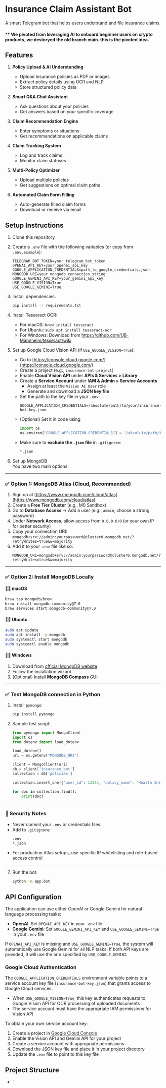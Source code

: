 # Insurance Claim Assistant Bot

A smart Telegram bot that helps users understand and file insurance claims.
#### ** We pivoted from leveraging AI to onboard beginner users on crypto products, we destoryed the old branch main. this is the pivoted idea.
## Features

1. **Policy Upload & AI Understanding**
   - Upload insurance policies as PDF or images
   - Extract policy details using OCR and NLP
   - Store structured policy data

2. **Smart Q&A Chat Assistant**
   - Ask questions about your policies
   - Get answers based on your specific coverage

3. **Claim Recommendation Engine**
   - Enter symptoms or situations
   - Get recommendations on applicable claims

4. **Claim Tracking System**
   - Log and track claims
   - Monitor claim statuses

5. **Multi-Policy Optimizer**
   - Upload multiple policies
   - Get suggestions on optimal claim paths

6. **Automated Claim Form Filling**
   - Auto-generate filled claim forms
   - Download or receive via email

## Setup Instructions

1. Clone this repository  
2. Create a `.env` file with the following variables (or copy from `.env.example`):
   ```env
   TELEGRAM_BOT_TOKEN=your_telegram_bot_token
   OPENAI_API_KEY=your_openai_api_key
   GOOGLE_APPLICATION_CREDENTIALS=path_to_google_credentials.json
   MONGODB_URI=your_mongodb_connection_string
   GOOGLE_GEMINI_API_KEY=your_gemini_api_key
   USE_GOOGLE_VISION=True
   USE_GOOGLE_GEMINI=True
   ```
3. Install dependencies:
   ```bash
   pip install -r requirements.txt
   ```

4. Install Tesseract OCR:
   - For macOS: `brew install tesseract`
   - For Ubuntu: `sudo apt install tesseract-ocr`
   - For Windows: Download from https://github.com/UB-Mannheim/tesseract/wiki

5. Set up Google Cloud Vision API (if `USE_GOOGLE_VISION=True`):
   - Go to [https://console.cloud.google.com/](https://console.cloud.google.com/)
   - Create a project (e.g., `insurance-bot-project`)
   - Enable **Cloud Vision API** under **APIs & Services > Library**
   - Create a **Service Account** under **IAM & Admin > Service Accounts**
     - Assign at least the `Vision AI User` role
     - Generate and download a **JSON key file**
   - Set the path to the key file in your `.env`:
     ```env
     GOOGLE_APPLICATION_CREDENTIALS=/absolute/path/to/your/insurance-bot-key.json
     ```
   - (Optional) Set it in code using:
     ```python
     import os
     os.environ["GOOGLE_APPLICATION_CREDENTIALS"] = "/absolute/path/to/key.json"
     ```
   - Make sure to **exclude the `.json` file** in `.gitignore`:
     ```txt
     *.json
     ```

6. Set up MongoDB  
You have two main options:

---

### ✅ Option 1: MongoDB Atlas (Cloud, Recommended)

1. Sign up at [https://www.mongodb.com/cloud/atlas](https://www.mongodb.com/cloud/atlas)  
2. Create a **Free Tier Cluster** (e.g., M0 Sandbox)  
3. Go to **Database Access** → Add a user (e.g., `admin`, choose a strong password)  
4. Under **Network Access**, allow access from `0.0.0.0/0` (or your own IP for better security)  
5. Copy your connection URI:  
   `mongodb+srv://admin:yourpassword@cluster0.mongodb.net/?retryWrites=true&w=majority`  
6. Add it to your `.env` file like so:
   ```env
   MONGODB_URI=mongodb+srv://admin:yourpassword@cluster0.mongodb.net/?retryWrites=true&w=majority
   ```

---

### ✅ Option 2: Install MongoDB Locally

#### 🧑‍💻 macOS
```bash
brew tap mongodb/brew
brew install mongodb-community@7.0
brew services start mongodb-community@7.0
```

#### 🧑‍💻 Ubuntu
```bash
sudo apt update
sudo apt install -y mongodb
sudo systemctl start mongodb
sudo systemctl enable mongodb
```

#### 🧑‍💻 Windows
1. Download from [official MongoDB website](https://www.mongodb.com/try/download/community)  
2. Follow the installation wizard  
3. (Optional) Install **MongoDB Compass** GUI

---

### ✅ Test MongoDB connection in Python

1. Install `pymongo`:
   ```bash
   pip install pymongo
   ```

2. Sample test script:
   ```python
   from pymongo import MongoClient
   import os
   from dotenv import load_dotenv

   load_dotenv()
   uri = os.getenv("MONGODB_URI")

   client = MongoClient(uri)
   db = client['insurance_bot']
   collection = db['policies']

   collection.insert_one({"user_id": 12345, "policy_name": "Health Insurance"})

   for doc in collection.find():
       print(doc)
   ```

---

### 🔐 Security Notes

- Never commit your `.env` or credentials files
- Add to `.gitignore`:
  ```txt
  .env
  *.json
  ```
- For production Atlas setups, use specific IP whitelisting and role-based access control

---

7. Run the bot:
   ```bash
   python -m app.bot
   ```

## API Configuration

The application can use either OpenAI or Google Gemini for natural language processing tasks:

- **OpenAI**: Set `OPENAI_API_KEY` in your `.env` file
- **Google Gemini**: Set `GOOGLE_GEMINI_API_KEY` and `USE_GOOGLE_GEMINI=True` in your `.env` file

If `OPENAI_API_KEY` is missing and `USE_GOOGLE_GEMINI=True`, the system will automatically use Google Gemini for all NLP tasks. If both API keys are provided, it will use the one specified by `USE_GOOGLE_GEMINI`.

### Google Cloud Authentication

The `GOOGLE_APPLICATION_CREDENTIALS` environment variable points to a service account key file (`insurance-bot-key.json`) that grants access to Google Cloud services:

- When `USE_GOOGLE_VISION=True`, this key authenticates requests to Google Vision API for OCR processing of uploaded documents
- The service account must have the appropriate IAM permissions for Vision API

To obtain your own service account key:
1. Create a project in [Google Cloud Console](https://console.cloud.google.com/)
2. Enable the Vision API and Gemini API for your project
3. Create a service account with appropriate permissions
4. Download the JSON key file and place it in your project directory
5. Update the `.env` file to point to this key file

## Project Structure

- `